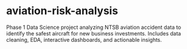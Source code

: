 # aviation-risk-analysis
Phase 1 Data Science project analyzing NTSB aviation accident data to identify the safest aircraft for new business investments. Includes data cleaning, EDA, interactive dashboards, and actionable insights.
